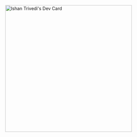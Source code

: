 <a href="https://app.daily.dev/astrocoder"><img src="https://api.daily.dev/devcards/31aedd66257249359736c22409cee530.png?r=1jn" width="400" alt="Ishan Trivedi's Dev Card"/></a>
